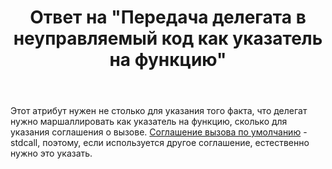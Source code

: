 ﻿---
title: "Ответ на \"Передача делегата в неуправляемый код как указатель на функцию\""
se.owner.user_id: 240512
se.owner.display_name: "MSDN.WhiteKnight"
se.owner.link: "https://ru.stackoverflow.com/users/240512/msdn-whiteknight"
se.answer_id: 896151
se.question_id: 895676
se.post_type: answer
se.score: 1
se.is_accepted: False
---
<p>Этот атрибут нужен не столько для указания того факта, что делегат нужно маршаллировать как указатель на функцию, сколько для указания соглашения о вызове. <a href="https://docs.microsoft.com/en-us/dotnet/api/system.runtime.interopservices.callingconvention?view=netframework-4.7.2" rel="nofollow noreferrer">Соглашение вызова по умолчанию</a> - stdcall, поэтому, если используется другое соглашение, естественно нужно это указать.</p>
